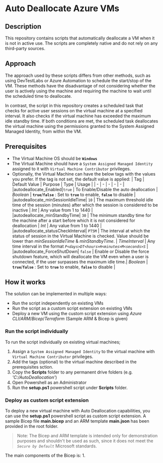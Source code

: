 # Auto Deallocate Azure VMs

## Description
 This repository contains scripts that automatically deallocate a VM when it is not in active use. The scripts are completely native and do not rely on any third-party sources.
 
 
 ## Approach
 The approach used by these scripts differs from other methods, such as using DevTestLabs or Azure Automation to schedule the start/stop of the VM. These methods have the disadvantage of not considering whether the user is actively using the machine and requiring the machine to wait until the scheduled time to deallocate.

In contrast, the script in this repository creates a scheduled task that checks for active user sessions on the virtual machine at a specified interval. It also checks if the virtual machine has exceeded the maximum idle standby time. If both conditions are met, the scheduled task deallocates the virtual machine using the permissions granted to the System Assigned Managed Identity, from within the VM.

## Prerequisites

- The Virtual Machine OS should be **`Windows`**
- The Virtual Machine should have a `System Assigned Managed Identity` assigned to it with `Virtual Machine Contributor` privileges.
- Optionally, the Virtual Machine can have the below tags with the values you prefer. If the tag is not set, the default value is applied:
  | Tag | Default Value | Purpose | Type | Usage |
  | - | - | - | - | - |
  |autodeallocate_Enabled|`true` | To Enable/Disable the auto deallocation | *Boolean* | **`true`**/**`false`** : Set to **`true`** to enable, **`false`** to disable |
  |autodeallocate_minSessionIdleTime| `10` | The maximum threshold idle time of the session (minutes) after which the session is considered to be inactive | *Int* | Any value from 1 to 1440 |
  |autodeallocate_minStandbyTime| `30` | The minimum standby time for the machine after a start before which it is not considered for deallocation | *Int* | Any value from 1 to 1440 |
  |autodeallocate_statusCheckInterval| `PT5M` | The interval at which the status of session in the Virtual Machine is checked. Value should be lower than *minSessionIdleTime* & *minStandbyTime*. | *TimeInterval* | Any time interval in the format *`P<days>DT<hours>H<minutes>M<seconds>S`* |
  |autodeallocate_ForceShutDown| `false` | Enable or Disable the force shutdown feature, which will deallocate the VM even when a user is connected, if the user surpasses the maximum idle time.| *Boolean* | **`true`**/**`false`** : Set to **`true`** to enable, **`false`** to disable |

## How it works

The solution can be implemented in multiple ways:
- Run the script independently on existing VMs
- Run the script as a custom script extension on existing VMs
- Deploy a new VM using the custom script extension using *Azure CLI*/*ARM*/*Bicep*/*Terraform* (Sample ARM & Bicep is given)

### Run the script individually

To run the script individually on existing virtual machines;
1. Assign a `System Assigned Managed Identity` to the virtual machine with `Virtual Machine Contributor` privileges.
2. Add the tags (optional) to the virtual machine described in the prerequisites sction.
3. Copy the **Scripts** folder to any permanent drive folders (e.g. *'C:/AutoDeallocation'*)
4. Open Powershell as an Administrator
5. Run the **setup.ps1** powershell script under **Scripts** folder.
### Deploy as custom script extension

To deploy a new virtual machine with Auto Deallocation capabilities, you can use the **setup.ps1** powershell script as custom script extension. A sample Bicep file **main.bicep** and an ARM template **main.json** has been provided in the root folder.

> Note: The Bicep and ARM template is intended only for demonstration purposes and shouldn't be used as such, since it does not meet the *`Secure by Default`* Microsoft standards.

The main components of the Bicep is:
1. 
